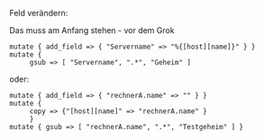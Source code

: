 Feld verändern:

Das muss am Anfang stehen - vor dem Grok

```
mutate { add_field => { "Servername" => "%{[host][name]}" } }
mutate {
     gsub => [ "Servername", ".*", "Geheim" ]
```     
     
oder:
```
mutate { add_field => { "rechnerA.name" => "" } }
mutate { 
     copy => {"[host][name]" => "rechnerA.name" }
     }
mutate { gsub => [ "rechnerA.name", ".*", "Testgeheim" ] }
```
